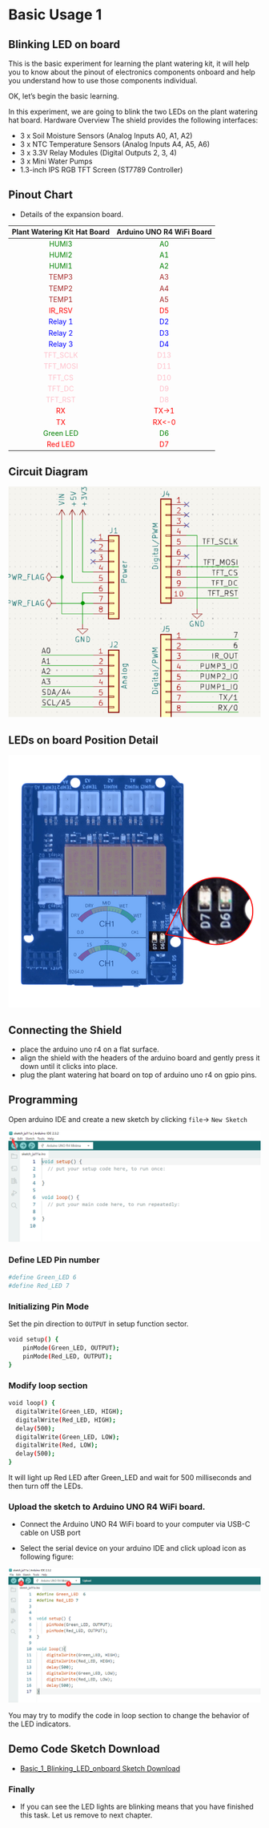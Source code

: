 # Basic Usage 1 

## Blinking LED on board

This is the basic experiment for learning the plant watering kit, it will help you to know about the pinout of electronics components onboard and help you understand how to use those components individual. 

OK, let’s begin the basic learning. 

In this experiment, we are going to blink the two LEDs on the plant watering hat board. 
Hardware Overview
The shield provides the following interfaces:
* 3 x Soil Moisture Sensors (Analog Inputs A0, A1, A2)
* 3 x NTC Temperature Sensors (Analog Inputs A4, A5, A6)
* 3 x 3.3V Relay Modules (Digital Outputs 2, 3, 4)
* 3 x Mini Water Pumps
* 1.3-inch IPS RGB TFT Screen (ST7789 Controller)

## Pinout Chart

* Details of the expansion board.

|Plant Watering Kit Hat Board | Arduino UNO R4 WiFi Board|
|:---:|:---:|
| <font color=Green>HUMI3 </font>| <font color=green>A0</font> |
| <font color=Green>HUMI2 </font>| <font color=green>A1</font> |
| <font color=Green>HUMI1 </font>| <font color=green>A2</font> |
| <font color=BROWN>TEMP3</font>| <font color=BROWN>A3</font> |
| <font color=BROWN>TEMP2</font>| <font color=BROWN>A4</font> |
| <font color=BROWN>TEMP1 </font>| <font color=BROWN>A5</font> |
| <font color=red>IR_RSV</font>| <font color=red>D5</font> |
| <font color=blue>Relay 1</font>| <font color=blue>D2</font> |
| <font color=blue>Relay 2</font>| <font color=blue>D3</font> |
| <font color=blue>Relay 3</font>| <font color=blue>D4</font> |
| <font color=pink> TFT_SCLK </font>| <font color=pink>D13 </font>|
| <font color=pink> TFT_MOSI</font>| <font color=pink>D11 </font>|
| <font color=pink> TFT_CS </font>| <font color=pink>D10 </font>|
| <font color=pink> TFT_DC </font>| <font color=pink>D9 </font>|
| <font color=pink> TFT_RST </font>| <font color=pink>D8 </font>|
| <font color=red> RX</font>| <font color=red>TX->1 </font>|
| <font color=red> TX</font>| <font color=red>RX<-0 </font>|
| <font color=green>Green LED </font>|<font color=green>D6</font> |
| <font color=red>Red LED</font> | <font color=red>D7</font> |

## Circuit Diagram 

![circuit Diagram](./imgs/plant_watering_kit_board_diagram.png)

## LEDs on board Position Detail 

![ledpinout](./imgs/KZ-0069-bu1.jpg)

## Connecting the Shield
- place the arduino uno r4 on a flat surface.
- align the shield with the headers of the arduino board and gently press it down until it clicks into place.
- plug the plant watering hat board on top of arduino uno r4 on gpio pins. 

## Programming 

Open arduino IDE and create a new sketch by clicking `file`-> `New Sketch` 

![new sketch](./imgs/pwk01.png)

### Define LED Pin number 

```bash
#define Green_LED 6
#define Red_LED 7
```

### Initializing Pin Mode 

Set the pin direction to `OUTPUT` in setup function sector.

```bash
void setup() {
    pinMode(Green_LED, OUTPUT);
    pinMode(Red_LED, OUTPUT);
}
```

### Modify loop section 

```bash
void loop() {
  digitalWrite(Green_LED, HIGH);
  digitalWrite(Red_LED, HIGH);
  delay(500);
  digitalWrite(Green_LED, LOW);
  digitalWrite(Red, LOW);
  delay(500);
}
```

It will light up Red LED after Green_LED and wait for 500 milliseconds and then
turn off the LEDs.

### Upload the sketch to Arduino UNO R4 WiFi board.

* Connect the Arduino UNO R4 WiFi board to your computer via USB-C cable on USB port 

* Select the serial device on your arduino IDE and click upload icon as following figure:

![upload sketch](./imgs/pwk02.png) 

You may try to modify the code in loop section to change the behavior of the LED indicators. 

## Demo Code Sketch Download 
* [Basic_1_Blinking_LED_onboard Sketch Download](./imgs/Basic_1_Blinking_LED_onboard.zip)
### Finally 
* If you can see the LED lights are blinking means that you have finished this
task. Let us remove to next chapter. 


